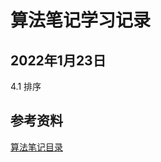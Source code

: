 # 算法笔记学习记录

## 2022年1月23日
4.1 排序


## 参考资料
[算法笔记目录](https://blog.csdn.net/qq_34767784/article/details/106006308)